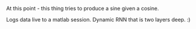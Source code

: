 At this point - this thing tries to produce a sine given a cosine.

Logs data live to a matlab session. Dynamic RNN that is two layers deep. :)